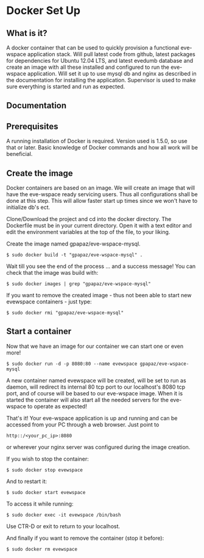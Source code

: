 Docker Set Up
=============

What is it?
-----------
A docker container that can be used to quickly provision a functional eve-wspace application stack.
Will pull latest code from github, latest packages for dependencies for Ubuntu 12.04 LTS, and latest 
evedumb database and create an image with all these installed and configured to run the eve-wspace application.
Will set it up to use mysql db and nginx as described in the documentation for installing the application.
Supervisor is used to make sure everything is started and run as expected.

Documentation
-------------

Prerequisites
-------------
A running installation of Docker is required. Version used is 1.5.0, so use that or later.
Basic knowledge of Docker commands and how all work will be beneficial.

Create the image
----------------
Docker containers are based on an image. We will create an image that will have the eve-wspace 
ready servicing users. Thus all configurations shall be done at this step. This will allow faster 
start up times since we won't have to initialize db's ect. 

Clone/Download the project and cd into the docker directory. The Dockerfile must be in your current directory.
Open it with a text editor and edit the environment variables at the top of the file, to your liking.

Create the image named gpapaz/eve-wspace-mysql.

	$ sudo docker build -t "gpapaz/eve-wspace-mysql" .

Wait till you see the end of the process ... and a success message!
You can check that the image was build with:

	$ sudo docker images | grep "gpapaz/eve-wspace-mysql"

If you want to remove the created image - thus not been able to start new evewspace containers -
just type:

	$ sudo docker rmi "gpapaz/eve-wspace-mysql"

Start a container
-----------------
Now that we have an image for our container we can start one or even more!

	$ sudo docker run -d -p 8080:80 --name evewspace gpapaz/eve-wspace-mysql

A new container named evewspace will be created, will be set to run as daemon, will 
redirect its internal 80 tcp port to our localhost's 8080 tcp port, and of course will 
be based to our eve-wspace image. When it is started the container will also start all the 
needed servers for the eve-wspace to operate as expected!

That's it! Your eve-wspace application is up and running and can be accessed from your PC through a 
web browser. Just point to 

	http::/<your_pc_ip>:8080 

or wherever your nginx server was configured during the image 
creation.

If you wish to stop the container:

	$ sudo docker stop evewspace

And to restart it:

	$ sudo docker start evewspace	

To access it while running:

	$ sudo docker exec -it evewspace /bin/bash

Use CTR-D or exit to return to your localhost.

And finally if you want to remove the container (stop it before):

	$ sudo docker rm evewspace

